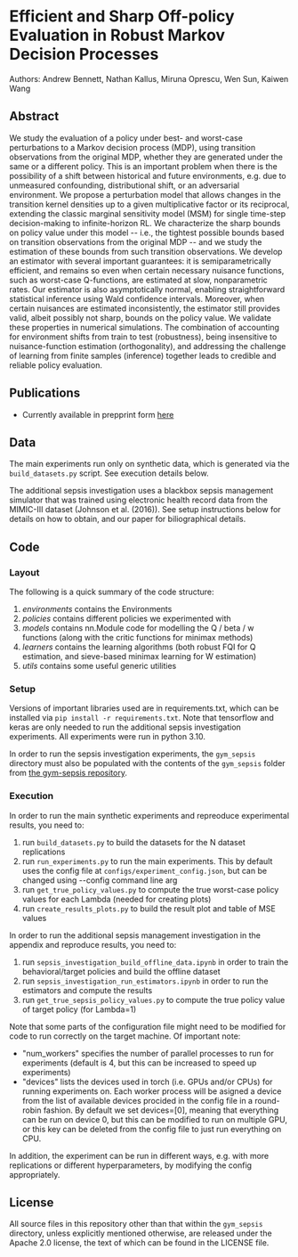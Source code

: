 # Efficient and Sharp Off-policy Evaluation in Robust Markov Decision Processes

Authors: Andrew Bennett, Nathan Kallus, Miruna Oprescu, Wen Sun, Kaiwen Wang


## Abstract

We study the evaluation of a policy under best- and worst-case perturbations to a Markov decision process (MDP), using transition observations from the original MDP, whether they are generated under the same or a different policy. This is an important problem when there is the possibility of a shift between historical and future environments, e.g. due to unmeasured confounding, distributional shift, or an adversarial environment. We propose a perturbation model that allows changes in the transition kernel densities up to a given multiplicative factor or its reciprocal, extending the classic marginal sensitivity model (MSM) for single time-step decision-making to infinite-horizon RL. We characterize the sharp bounds on policy value under this model -- i.e., the tightest possible bounds based on transition observations from the original MDP -- and we study the estimation of these bounds from such transition observations. We develop an estimator with several important guarantees: it is semiparametrically efficient, and remains so even when certain necessary nuisance functions, such as worst-case Q-functions, are estimated at slow, nonparametric rates. Our estimator is also asymptotically normal, enabling straightforward statistical inference using Wald confidence intervals. Moreover, when certain nuisances are estimated inconsistently, the estimator still provides valid, albeit possibly not sharp, bounds on the policy value. We validate these properties in numerical simulations. The combination of accounting for environment shifts from train to test (robustness), being insensitive to nuisance-function estimation (orthogonality), and addressing the challenge of learning from finite samples (inference) together leads to credible and reliable policy evaluation.

## Publications

- Currently available in prepprint form [here](https://arxiv.org/abs/2404.00099)

## Data

The main experiments run only on synthetic data, which is generated via the `build_datasets.py` script. See execution details below.

The additional sepsis investigation uses a blackbox sepsis management simulator that was trained using electronic health record data from the MIMIC-III dataset (Johnson et al. (2016)). See setup instructions below for details on how to obtain, and our paper for biliographical details.

## Code

### Layout

The following is a quick summary of the code structure:
1. *environments* contains the Environments 
2. *policies* contains different policies we experimented with
3. *models* contains nn.Module code for modelling the Q / beta / w functions (along with the critic functions for minimax methods)
4. *learners* contains the learning algorithms (both robust FQI for Q estimation, and sieve-based minimax learning for W estimation)
5. *utils* contains some useful generic utilities

### Setup

Versions of important libraries used are in requirements.txt, which can be installed via `pip install -r requirements.txt`. Note that tensorflow and keras are only needed to run the additional sepsis investigation experiments. All experiments were run in python 3.10.

In order to run the sepsis investigation experiments, the `gym_sepsis` directory must also be populated with the contents of the `gym_sepsis` folder 
from [the gym-sepsis repository](https://github.com/akiani/gym-sepsis).


### Execution

In order to run the main synthetic experiments and repreoduce experimental results, you need to:
1. run `build_datasets.py` to build the datasets for the N dataset replications
2. run `run_experiments.py` to run the main experiments. This by default uses the config file at `configs/experiment_config.json`, but can be changed using --config command line arg
3. run `get_true_policy_values.py` to compute the true worst-case policy values for each Lambda (needed for creating plots)
4. run `create_results_plots.py` to build the result plot and table of MSE values

In order to run the additional sepsis management investigation in the appendix and reproduce results, you need to:
1. run `sepsis_investigation_build_offline_data.ipynb` in order to train the behavioral/target policies and build the offline dataset
2. run `sepsis_investigation_run_estimators.ipynb` in order to run the estimators and compute the results
3. run `get_true_sepsis_policy_values.py` to compute the true policy value of target policy (for Lambda=1)

Note that some parts of the configuration file might need to be modified for code to run correctly on the target machine. Of important note:
- "num_workers" specifies the number of parallel processes to run for experiments (default is 4, but this can be increased to speed up experiments)
- "devices" lists the devices used in torch (i.e. GPUs and/or CPUs) for running experiments on. Each worker process will be asigned a device from the list of available devices procided in the config file in a round-robin fashion. By default we set devices=[0], meaning that everything can be run on device 0, but this can be modified to run on multiple GPU, or this key can be deleted from the config file to just run everything on CPU.

In addition, the experiment can be run in different ways, e.g. with more replications or different hyperparameters, by modifying the config appropriately.


## License

All source files in this repository other than that within the `gym_sepsis`
directory, unless explicitly mentioned otherwise, are released under the
Apache 2.0 license, the text of which can be found in the LICENSE file.
